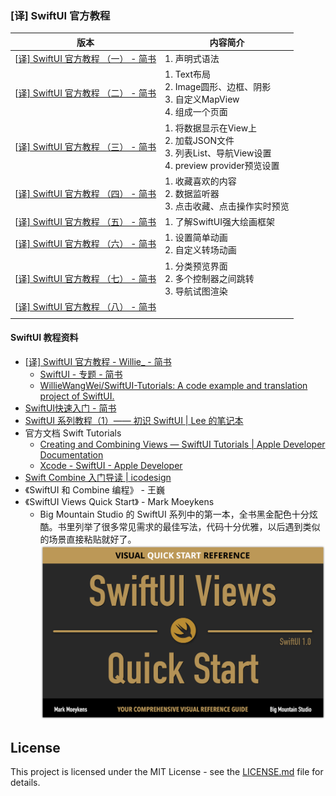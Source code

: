 ### [译] SwiftUI 官方教程

| 版本                                                         | 内容简介                                                     |
| ------------------------------------------------------------ | ------------------------------------------------------------ |
| [[译\] SwiftUI 官方教程 （一） - 简书](https://www.jianshu.com/p/efc36dd785d6) | 1. 声明式语法                                                |
| [[译\] SwiftUI 官方教程 （二） - 简书](https://www.jianshu.com/p/2297725a051e) | 1. Text布局<br>2. Image圆形、边框、阴影<br>3. 自定义MapView<br>4. 组成一个页面 |
| [[译\] SwiftUI 官方教程 （三） - 简书](https://www.jianshu.com/p/ecf30901031d) | 1. 将数据显示在View上<br>2. 加载JSON文件<br>3. 列表List、导航View设置<br>4. preview provider预览设置 |
| [[译\] SwiftUI 官方教程 （四） - 简书](https://www.jianshu.com/p/5a9d1a539829) | 1. 收藏喜欢的内容<br>2. 数据监听器<br>3. 点击收藏、点击操作实时预览 |
| [[译\] SwiftUI 官方教程 （五） - 简书](https://www.jianshu.com/p/6b5f8ea2619e) | 1. 了解SwiftUI强大绘画框架                                   |
| [[译\] SwiftUI 官方教程 （六） - 简书](https://www.jianshu.com/p/769b52b051cc) | 1. 设置简单动画<br>2. 自定义转场动画                         |
| [[译\] SwiftUI 官方教程 （七） - 简书](https://www.jianshu.com/p/ad59cb9f2db8) | 1. 分类预览界面<br>2. 多个控制器之间跳转<br>3. 导航试图渲染  |
| [[译\] SwiftUI 官方教程 （八） - 简书](https://www.jianshu.com/p/0339d002ec0e) |                                                              |
|                                                              |                                                              |







#### SwiftUI 教程资料

- [[译\] SwiftUI 官方教程 - Willie_ - 简书](https://www.jianshu.com/u/785617fd05b4)
  - [SwiftUI - 专题 - 简书](https://www.jianshu.com/c/f1fb1757f7ac)
  - [WillieWangWei/SwiftUI-Tutorials: A code example and translation project of SwiftUI.](https://github.com/WillieWangWei/SwiftUI-Tutorials)
- [SwiftUI快速入门 - 简书](https://www.jianshu.com/p/ac505e19205d)
- [SwiftUI 系列教程（1）—— 初识 SwiftUI | Lee 的笔记本](https://davidleee.com/2019/06/12/swiftui-serial-tutorial-1/)
- 官方文档 Swift Tutorials
  - [Creating and Combining Views — SwiftUI Tutorials | Apple Developer Documentation](https://developer.apple.com/tutorials/swiftui/creating-and-combining-views)
  - [Xcode - SwiftUI - Apple Developer](https://developer.apple.com/cn/xcode/swiftui/)
- [Swift Combine 入门导读 | icodesign](https://icodesign.me/posts/swift-combine/)
- 《SwiftUI 和 Combine 编程》 - 王巍
- 《SwiftUI Views Quick Start》 - Mark Moeykens
  - Big Mountain Studio 的 SwiftUI 系列中的第一本，全书黑金配色十分炫酷。书里列举了很多常见需求的最佳写法，代码十分优雅，以后遇到类似的场景直接粘贴就好了。
  ![](SwiftUI-Views-Quick-Start.png)





## License

This project is licensed under the MIT License - see the [LICENSE.md](https://github.com/WillieWangWei/SwiftUI-Tutorials/blob/master/LICENSE) file for details.

